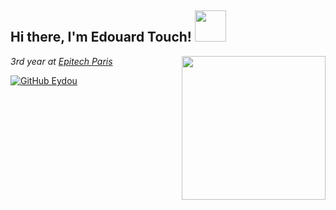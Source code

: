 <h2> Hi there, I'm Edouard Touch! <img src="https://i.pinimg.com/originals/80/21/74/8021744fc275101ed9a4b75ace41f168.gif" width="50"></h2>
<img align='right' src="https://64.media.tumblr.com/96f59956d9b43d81ee9b754ab39dfbc4/tumblr_nakz6yFHZF1tgzy56o1_250.gifv" width="230">
<p><em>3rd year at <a href="https://www.epitech.eu/">Epitech Paris</a> </br>
</em></p>


[![GitHub Eydou](https://img.shields.io/github/followers/Eydou?label=follow&style=social)](https://github.com/Eydou)
